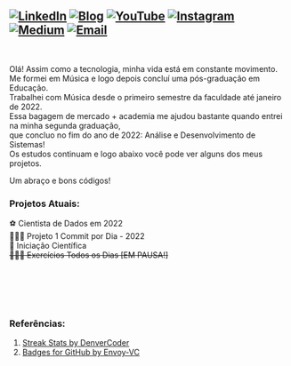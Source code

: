 <!-- ## Olá! 👨🏽‍💻😎 -->

[![LinkedIn](https://img.shields.io/badge/LinkedIn-0077B5?style=for-the-badge&logo=linkedin&logoColor=white)](https://www.linkedin.com/in/rodolforicardotech/)
[![Blog](https://img.shields.io/badge/blog-FFA500?style=for-the-badge&logo=blog&logoColor=white)](https://rodolforicardotech.github.io)
[![YouTube](https://img.shields.io/badge/YouTube-FF0000?style=for-the-badge&logo=youtube&logoColor=white)](https://www.youtube.com/channel/UCor8UQO0WwRDVheubXZptZg/videos)
[![Instagram](https://img.shields.io/badge/Instagram-E4405F?style=for-the-badge&logo=instagram&logoColor=white)](http://instagram.com/rodolforicardotech)
[![Medium](https://img.shields.io/badge/Medium-12100E?style=for-the-badge&logo=medium&logoColor=white)](https://medium.com/@rodolforicardotech)
[![Email](https://img.shields.io/badge/Gmail-D14836?style=for-the-badge&logo=gmail&logoColor=white)](mailto:rodolforicardotech@gmail.com)
---
<br>

<!--[![GitHub Streak](http://github-readme-streak-stats.herokuapp.com?user=rodolforicardotech&theme=dark&date_format=M%20j%5B%2C%20Y%5D)](https://git.io/streak-stats)-->

<!--
**rodolforicardotech/rodolforicardotech** is a ✨ _special_ ✨ repository because its `README.md` (this file) appears on your GitHub profile.

Here are some ideas to get you started:

- 🔭 I’m currently working on ...
- 🌱 I’m currently learning ...
- 👯 I’m looking to collaborate on ...
- 🤔 I’m looking for help with ...
- 💬 Ask me about ...
- 📫 How to reach me: ...
- 😄 Pronouns: ...
- ⚡ Fun fact: ...
-->

Olá! Assim como a tecnologia, minha vida está em constante movimento. <br>
Me formei em Música e logo depois concluí uma pós-graduação em Educação. <br>
Trabalhei com Música desde o primeiro semestre da faculdade até janeiro de 2022. <br>
Essa bagagem de mercado + academia me ajudou bastante quando entrei na minha segunda graduação, <br>
que concluo no fim do ano de 2022: Análise e Desenvolvimento de Sistemas! <br>
Os estudos continuam e logo abaixo você pode ver alguns dos meus projetos.<br>

Um abraço e bons códigos!<br>

### Projetos Atuais:
⚽️ Cientista de Dados em 2022 <br>
👨🏽‍💻 Projeto 1 Commit por Dia - 2022<br>
📝 Iniciação Científica<br>
~~🏃🏽‍♂️ Exercícios Todos os Dias [EM PAUSA!]~~<br>




<br/>
<br/>
<br/>
<br/>

### Referências:
<ol>
  <li><a href="https://github.com/DenverCoder1/github-readme-streak-stats">Streak Stats by DenverCoder</a></li>
  <li><a href="https://github.com/Envoy-VC/Badges-for-GitHub">Badges for GitHub by Envoy-VC</a></li>
</ol>
